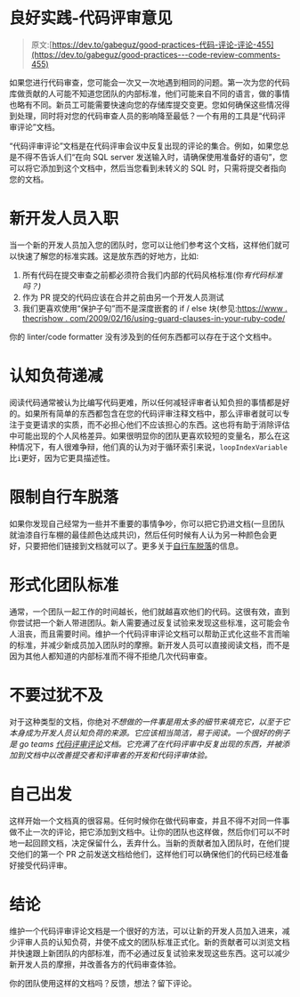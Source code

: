 # 良好实践-代码评审意见

> 原文:[https://dev.to/gabeguz/good-practices-代码-评论-评论-455](https://dev.to/gabeguz/good-practices---code-review-comments-455)

如果您进行代码审查，您可能会一次又一次地遇到相同的问题。第一次为您的代码库做贡献的人可能不知道您团队的内部标准，他们可能来自不同的语言，做的事情也略有不同。新员工可能需要快速向您的存储库提交变更。您如何确保这些情况得到处理，同时将对您的代码审查人员的影响降至最低？一个有用的工具是“代码评审评论”文档。

“代码评审评论”文档是在代码评审会议中反复出现的评论的集合。例如，如果您总是不得不告诉人们“在向 SQL server 发送输入时，请确保使用准备好的语句”，您可以将它添加到这个文档中，然后当您看到未转义的 SQL 时，只需将提交者指向您的文档。

# 新开发人员入职

当一个新的开发人员加入您的团队时，您可以让他们参考这个文档，这样他们就可以快速了解您的标准实践。这是放东西的好地方，比如:

1.  所有代码在提交审查之前都必须符合我们内部的代码风格标准(你*有代码标准吗？)*
2.  作为 PR 提交的代码应该在合并之前由另一个开发人员测试
3.  我们更喜欢使用“保护子句”而不是深度嵌套的 if / else 块(参见:[https://www . thecrishow . com/2009/02/16/using-guard-clauses-in-your-ruby-code/](https://www.thechrisoshow.com/2009/02/16/using-guard-clauses-in-your-ruby-code/)

你的 linter/code formatter 没有涉及到的任何东西都可以存在于这个文档中。

# 认知负荷递减

阅读代码通常被认为比编写代码更难，所以任何减轻评审者认知负担的事情都是好的。如果所有简单的东西都包含在您的代码评审注释文档中，那么评审者就可以专注于变更请求的实质，而不必担心他们不应该担心的东西。这也将有助于消除评估中可能出现的个人风格差异。如果很明显你的团队更喜欢较短的变量名，那么在这种情况下，有人很难争辩，他们真的认为对于循环索引来说，`loopIndexVariable`比`i`更好，因为它更具描述性。

# 限制自行车脱落

如果你发现自己经常为一些并不重要的事情争吵，你可以把它扔进文档(一旦团队就油漆自行车棚的最佳颜色达成共识)，然后任何时候有人认为另一种颜色会更好，只要把他们链接到文档就可以了。更多关于[自行车脱落](https://en.wikipedia.org/wiki/Law_of_triviality)的信息。

# 形式化团队标准

通常，一个团队一起工作的时间越长，他们就越喜欢他们的代码。这很有效，直到你尝试把一个新人带进团队。新人需要通过反复试验来发现这些标准，这可能会令人沮丧，而且需要时间。维护一个代码评审评论文档可以帮助正式化这些不言而喻的标准，并减少新成员加入团队时的摩擦。新开发人员可以直接阅读文档，而不是因为其他人都知道的内部标准而不得不拒绝几次代码审查。

# 不要过犹不及

对于这种类型的文档，你绝对*不想做的一件事是用太多的细节来填充它，以至于它本身成为开发人员认知负荷的来源。它应该相当简洁，易于阅读。一个很好的例子是 go teams [代码评审评论](https://github.com/golang/go/wiki/CodeReviewComments)文档。它充满了在代码评审中反复出现的东西，并被添加到文档中以改善提交者和评审者的开发和代码评审体验。*

# 自己出发

这样开始一个文档真的很容易。任何时候你在做代码审查，并且不得不对同一件事做不止一次的评论，把它添加到文档中。让你的团队也这样做，然后你们可以不时地一起回顾文档，决定保留什么，丢弃什么。当新的贡献者加入团队时，在他们提交他们的第一个 PR 之前发送文档给他们，这样他们可以确保他们的代码已经准备好接受代码评审。

# 结论

维护一个代码评审评论文档是一个很好的方法，可以让新的开发人员加入进来，减少评审人员的认知负荷，并使不成文的团队标准正式化。新的贡献者可以浏览文档并快速跟上新团队的内部标准，而不必通过反复试验来发现这些东西。这可以减少新开发人员的摩擦，并改善各方的代码审查体验。

你的团队使用这样的文档吗？反馈，想法？留下评论。